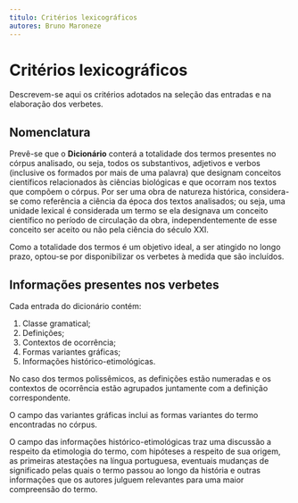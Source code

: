```yaml
---
titulo: Critérios lexicográficos
autores: Bruno Maroneze
---
```


# Critérios lexicográficos
Descrevem-se aqui os critérios adotados na seleção das entradas e na elaboração dos verbetes.

## Nomenclatura
Prevê-se que o **Dicionário** conterá a totalidade dos termos presentes no córpus analisado, ou seja, todos os substantivos, adjetivos e verbos (inclusive os formados por mais de uma palavra) que designam conceitos científicos relacionados às ciências biológicas e que ocorram nos textos que compõem o córpus. Por ser uma obra de natureza histórica, considera-se como referência a ciência da época dos textos analisados; ou seja, uma unidade lexical é considerada um termo se ela designava um conceito científico no período de circulação da obra, independentemente de esse conceito ser aceito ou não pela ciência do século XXI.

Como a totalidade dos termos é um objetivo ideal, a ser atingido no longo prazo, optou-se por disponibilizar os verbetes à medida que são incluídos.

## Informações presentes nos verbetes
Cada entrada do dicionário contém:

1. Classe gramatical;
2. Definições;
3. Contextos de ocorrência;
4. Formas variantes gráficas;
5. Informações histórico-etimológicas.

No caso dos termos polissêmicos, as definições estão numeradas e os contextos de ocorrência estão agrupados juntamente com a definição correspondente.

O campo das variantes gráficas inclui as formas variantes do termo encontradas no córpus.

O campo das informações histórico-etimológicas traz uma discussão a respeito da etimologia do termo, com hipóteses a respeito de sua origem, as primeiras atestações na língua portuguesa, eventuais mudanças de significado pelas quais o termo passou ao longo da história e outras informações que os autores julguem relevantes para uma maior compreensão do termo.
